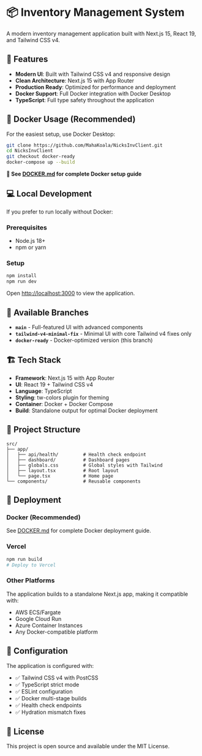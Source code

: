 # 📦 Inventory Management System

A modern inventory management application built with Next.js 15, React 19, and Tailwind CSS v4.

## 🚀 Features

- **Modern UI**: Built with Tailwind CSS v4 and responsive design
- **Clean Architecture**: Next.js 15 with App Router
- **Production Ready**: Optimized for performance and deployment
- **Docker Support**: Full Docker integration with Docker Desktop
- **TypeScript**: Full type safety throughout the application

## 🐳 Docker Usage (Recommended)

For the easiest setup, use Docker Desktop:

```bash
git clone https://github.com/MahaKoala/NicksInvClient.git
cd NicksInvClient
git checkout docker-ready
docker-compose up --build
```

**📖 See [DOCKER.md](./DOCKER.md) for complete Docker setup guide**

## 💻 Local Development

If you prefer to run locally without Docker:

### Prerequisites
- Node.js 18+ 
- npm or yarn

### Setup
```bash
npm install
npm run dev
```

Open [http://localhost:3000](http://localhost:3000) to view the application.

## 🌟 Available Branches

- **`main`** - Full-featured UI with advanced components
- **`tailwind-v4-minimal-fix`** - Minimal UI with core Tailwind v4 fixes only
- **`docker-ready`** - Docker-optimized version (this branch)

## 🏗️ Tech Stack

- **Framework**: Next.js 15 with App Router
- **UI**: React 19 + Tailwind CSS v4
- **Language**: TypeScript
- **Styling**: tw-colors plugin for theming
- **Container**: Docker + Docker Compose
- **Build**: Standalone output for optimal Docker deployment

## 📁 Project Structure

```
src/
├── app/
│   ├── api/health/         # Health check endpoint
│   ├── dashboard/          # Dashboard pages
│   ├── globals.css         # Global styles with Tailwind
│   ├── layout.tsx          # Root layout
│   └── page.tsx            # Home page
└── components/             # Reusable components
```

## 🚢 Deployment

### Docker (Recommended)
See [DOCKER.md](./DOCKER.md) for complete Docker deployment guide.

### Vercel
```bash
npm run build
# Deploy to Vercel
```

### Other Platforms
The application builds to a standalone Next.js app, making it compatible with:
- AWS ECS/Fargate
- Google Cloud Run
- Azure Container Instances
- Any Docker-compatible platform

## 🔧 Configuration

The application is configured with:
- ✅ Tailwind CSS v4 with PostCSS
- ✅ TypeScript strict mode
- ✅ ESLint configuration
- ✅ Docker multi-stage builds
- ✅ Health check endpoints
- ✅ Hydration mismatch fixes

## 📄 License

This project is open source and available under the MIT License.
